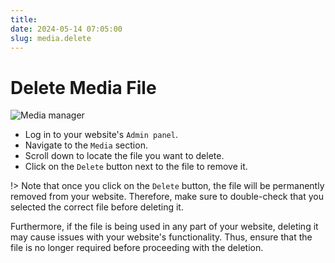 ```yaml
---
title:
date: 2024-05-14 07:05:00
slug: media.delete
---
```


# Delete Media File

![Media manager](https://boidcms.github.io/_media/media.png)

- Log in to your website's `Admin panel`.
- Navigate to the `Media` section.
- Scroll down to locate the file you want to delete.
- Click on the `Delete` button next to the file to remove it.


!> Note that once you click on the `Delete` button, the file will be permanently removed from your website. Therefore, make sure to double-check that you selected the correct file before deleting it.

Furthermore, if the file is being used in any part of your website, deleting it may cause issues with your website's functionality. Thus, ensure that the file is no longer required before proceeding with the deletion.

